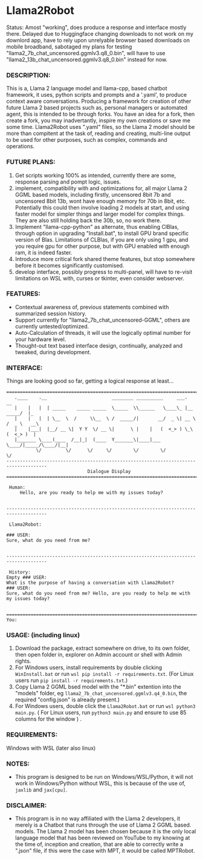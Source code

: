# Llama2Robot
Status: Amost "working", does produce a response and interface mostly there. Delayed due to Huggingface changing downloads to not work on my downlord app, have to rely upon unrelyable browser based downloads on mobile broadband, sabotaged my plans for testing "llama2_7b_chat_uncensored.ggmlv3.q8_0.bin", will have to use "llama2_13b_chat_uncensored.ggmlv3.q8_0.bin" instead for now.

### DESCRIPTION:
This is a, Llama 2 language model and llama-cpp, based chatbot framework, it uses, python scripts and prompts and a '.yaml', to produce context aware conversations. Producing a framework for creation of other future Llama 2 based projects such as, personal managers or automated agent, this is intended to be through forks. You have an idea for a fork, then create a fork, you may inadvertantly, inspire my own creations or save me some time. Llama2Robot uses ".yaml" files, so the Llama 2 model should be more than compitent at the task of, reading and creating, multi-line output to be used for other purposes, such as complex, commands and operations.

### FUTURE PLANS:
1) Get scripts working 100% as intended, currently there are some, response parsing and pompt logic, issues.
2) implement, compatibility with and optimizations for, all major Llama 2 GGML based models, including firstly, uncensored 8bit 7b and uncensored 8bit 13b, wont have enough memory for 70b in 8bit, etc. Potentially this could then involve loading 2 models at start, and using faster model for simpler things and larger model for complex things. They are also still holding back the 30b, so, no work there.
3) Implement "llama-cpp-python" as alternate, thus enabling ClBlas, through option in upgrading "Install.bat", to install GPU brand specific version of Blas. Limitations of CLBlas, if you are only using 1 gpu, and you require gpu for other purpose, but with GPU enabled with enough ram, it is indeed faster.
4) Introduce more critical fork shared theme features, but stop somewhere before it becomes significantly customised.
5) develop interface, possibly progress to multi-panel, will have to re-visit limitations on WSL with, curses or tkinter, even consider webserver. 

### FEATURES:
* Contextual awareness of, previous statements combined with summarized session history.
* Support currently for "llama2_7b_chat_uncensored-GGML", others are currently untested/optimized.
* Auto-Calculation of threads, it will use the logically optimal number for your hardware level.
* Thought-out text based interface design, continually, analyzed and tweaked, during development.

### INTERFACE:
Things are looking good so far, getting a logical response at least...
```
=====================================================================================
   .____    .__                        ________ __________     ___.           __
   |    |   |  | _____    _____ _____  \_____  \\______   \____\_ |__   _____/  |_
   |    |   |  | \__  \  /     \\__  \ /  _____/|       __/  _ \| __ \ /  _ \   __\
   |    |___|  |__/ __ \|  Y Y  \/ __ \|      \ |    |   (  <_> ) \_\ (  <_> )  |
   |_______ \____(____  /__|_|  (____  Y_______\|____|___ \____/|_____/\____/|__|
           \/         \/      \/     \/        \/        \/           \/
-------------------------------------------------------------------------------------
                              Dialogue Display
=====================================================================================

 Human:
     Hello, are you ready to help me with my issues today?


-------------------------------------------------------------------------------------

 Llama2Robot:

### USER:
Sure, what do you need from me?


-------------------------------------------------------------------------------------

 History:
Empty ### USER:
What is the purpose of having a conversation with Llama2Robot?
### USER:
Sure, what do you need from me? Hello, are you ready to help me with my issues today?


=====================================================================================
You:
```

### USAGE: (including linux)
1) Download the package, extract somewhere on drive, to its own folder, then open folder in, explorer on Admin account or shell with Admin rights.
2) For Windows users, install requirements by double clicking `WinInstall.bat` or run `wsl pip install -r requirements.txt`. (For Linux users run `pip install -r requirements.txt`.)
3) Copy Llama 2 GGML bsed model with the "*.bin" extention into the "models" folder, eg `llama2_7b_chat_uncensored.ggmlv3.q4_0.bin`, the required "config.json" is already present.)
4) For Windows users, double click the `Llama2Robot.bat` or run `wsl python3 main.py`. ( For Linux users, run `python3 main.py` and ensure to use 85 columns for the window ) .

### REQUIREMENTS:
Windows with WSL (later also linux)

### NOTES:
* This program is designed to be run on Windows/WSL/Python, it will not work in Windows/Python without WSL, this is because of the use of, `jaxlib` and `jax[cpu]`. 

### DISCLAIMER:
* This program is in no way affiliated with the Llama 2 developers, it merely is a Chatbot that runs through the use of Llama 2 GGML based. models. The Llama 2 model has been chosen because it is the only local language model that has been reviewed on YouTube to my knowing at the time of, inception and creation, that are able to correctly write a ".json" file, if this were the case with MPT, it would be called MPTRobot. 
